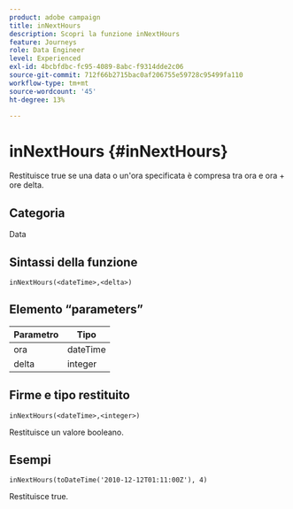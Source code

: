 ```yaml
---
product: adobe campaign
title: inNextHours
description: Scopri la funzione inNextHours
feature: Journeys
role: Data Engineer
level: Experienced
exl-id: 4bcbfdbc-fc95-4089-8abc-f9314dde2c06
source-git-commit: 712f66b2715bac0af206755e59728c95499fa110
workflow-type: tm+mt
source-wordcount: '45'
ht-degree: 13%

---
```


# inNextHours {#inNextHours}

Restituisce true se una data o un&#39;ora specificata è compresa tra ora e ora + ore delta.

## Categoria

Data

## Sintassi della funzione

`inNextHours(<dateTime>,<delta>)`

## Elemento “parameters”

| Parametro | Tipo |
|-----------|------------------|
| ora | dateTime |
| delta | integer |

## Firme e tipo restituito

`inNextHours(<dateTime>,<integer>)`

Restituisce un valore booleano.

## Esempi

`inNextHours(toDateTime('2010-12-12T01:11:00Z'), 4)`

Restituisce true.

